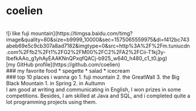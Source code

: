 # coelien
<br>
![i like fuji mountain](https://timgsa.baidu.com/timg?image&quality=80&size=b9999_10000&sec=1575065559975&di=f412bc743abeb69e5c9cb307a8ad7182&imgtype=0&src=http%3A%2F%2Fm.tuniucdn.com%2Ffb2%2Ft1%2FG2%2FM00%2FC2%2FA2%2FCii-T1kj3y-IbefkAAo_g1yhAyEAAKNnQPxqfQACj-b925_w640_h480_c1_t0.jpg)
<br>
[my GitHub profile](https://github.com/coelien)
<br>
### my favorite food
* spegette
* salad
* icecream
<br>
### top 10 places i wanna go
1. fuji mountain
2. the GreatWall
3. the Big Black Mountain
   1. in Spring
   2. in Aultumn
<br>
I am good at writing and communicating in English, I won prizes in some competitions. Besides, I am skilled at Java and SQL, and i completed quite a lot programming projects using them.
